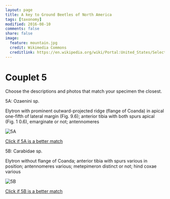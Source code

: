 ```yaml
---
layout: page
title: A key to Ground Beetles of North America
tags: [taxonomy]
modified: 2016-08-10
comments: false
share: false
image:
  feature: mountain.jpg
  credit: Wikimedia Commons
  creditlink: https://en.wikipedia.org/wiki/Portal:United_States/Selected_panorama#/media/File:Mount_Ellinor,_Mount_Washington_Panorama.jpg
---
```


# Couplet 5


Choose the descriptions and photos that match your specimen the closest. 

5A: Ozaenini sp. 

Elytron with prominent outward-projected ridge (flange of Coanda) in apical one-fifth of lateral margin (Fig. 9.6); anterior tibia with both spurs apical (Fig. 1 0.6), emarginate or not; antennomeres

![5A](//klevan.github.io/images/keyfigs/Key1_5_5A.png)

[Click if 5A is a better match](https://en.wikipedia.org/wiki/Ozaenini)


5B: Carabidae sp. 

Elytron without flange of Coanda; anterior tibia with spurs various in position; antennomeres various; metepimeron distinct or not; hind coxae various

![5B](//klevan.github.io/images/keyfigs/Key1_5_5B.png)

[Click if 5B is a better match](//klevan.github.io/dynamicTaxonomy/Key1_6)

